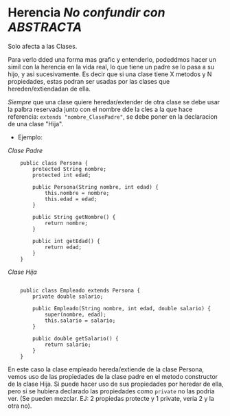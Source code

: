 # Herencia *No confundir con ABSTRACTA*
Solo afecta a las Clases.

Para verlo dded una forma mas grafic y entenderlo, podeddmos hacer un simil con la herencia en la vida real, lo que tiene un padre se lo pasa a su hijo, y asi sucesivamente.
Es decir que si una clase tiene X metodos y N propiedades, estas podran ser usadas por las clases que hereden/extiendadan de ella.

*Siempre* que una clase quiere heredar/extender de otra clase se debe usar la palbra reservada junto con el nombre dde la cles a la que hace referencia:  ```extends "nombre_ClasePadre"```, se debe poner en la declaracion de una clase "Hija".
+ Ejemplo:

*Clase Padre*
```
	public class Persona {
	    protected String nombre;
	    protected int edad;

	    public Persona(String nombre, int edad) {
	        this.nombre = nombre;
	        this.edad = edad;
	    }

	    public String getNombre() {
	        return nombre;
	    }

	    public int getEdad() {
	        return edad;
	    }
	}
```
*Clase Hija*
```

	public class Empleado extends Persona {
	    private double salario;

	    public Empleado(String nombre, int edad, double salario) {
	        super(nombre, edad);
	        this.salario = salario;
	    }

	    public double getSalario() {
	        return salario;
	    }
	}
```

En este caso la clase empleado hereda/extiende de la clase Persona, vemos uso de las propiedades de la clase padre en el metodo constructor de la clase Hija.
Si puede hacer uso de sus propiedades por heredar de ella, pero si se hubiera declarado las propiedades como ```private``` no las podria ver. 
(Se pueden mezclar. 
	EJ: 2 propiedas protecte y 1 private, veria 2 y la otra no).
